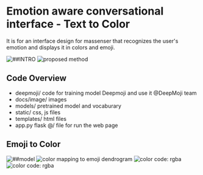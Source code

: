 # Emotion aware conversational interface - Text to Color
It is for an interface design for massenser that recognizes the user's emotion and displays it in colors and emoji.

![##INTRO][1]
![proposed method][2]

## Code Overview
- deepmoji/
code for training model Deepmoji and use it @DeepMoji team
- docs/image/
images
- models/
pretrained model and vocaburary
- static/
css, js files
- templates/
html files
- app.py
flask @/ file for run the web page

## Emoji to Color
![##model][3]
![color mapping to emoji dendrogram][4]
![color code: rgba][5]
![color code: rgba][6]


[1]: https://github.com/minh364/jejuDLcamp_emotion/blob/master/docs/image/1.png
[2]: https://github.com/minh364/jejuDLcamp_emotion/blob/master/docs/image/2.png
[3]: https://github.com/minh364/jejuDLcamp_emotion/blob/master/docs/image/3.png
[4]: https://github.com/minh364/jejuDLcamp_emotion/blob/master/docs/image/4.png
[5]: https://github.com/minh364/jejuDLcamp_emotion/blob/master/docs/image/5.png
[6]: https://github.com/minh364/jejuDLcamp_emotion/blob/master/docs/image/6.png
